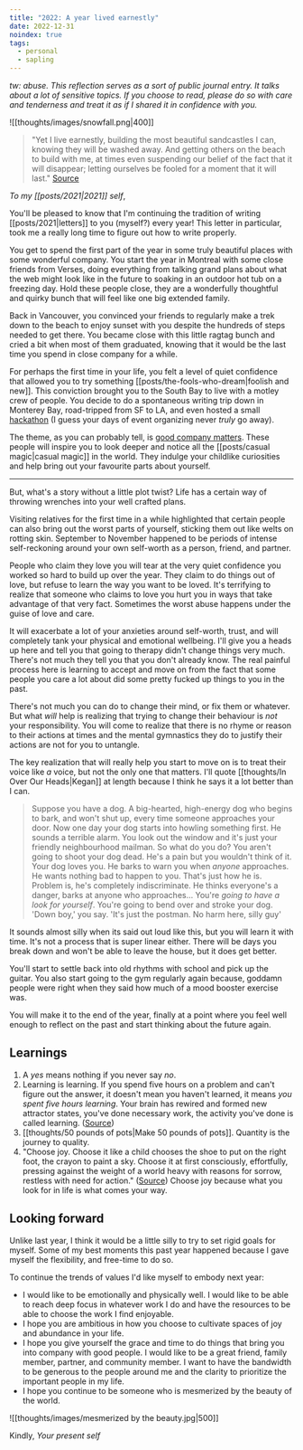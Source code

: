 ```yaml
---
title: "2022: A year lived earnestly"
date: 2022-12-31
noindex: true
tags:
  - personal
  - sapling
---
```


_tw: abuse. This reflection serves as a sort of public journal entry. It talks about a lot of sensitive topics. If you choose to read, please do so with care and tenderness and treat it as if I shared it in confidence with you._

![[thoughts/images/snowfall.png|400]]

> "Yet I live earnestly, building the most beautiful sandcastles I can, knowing they will be washed away. And getting others on the beach to build with me, at times even suspending our belief of the fact that it will disappear; letting ourselves be fooled for a moment that it will last." [Source](https://altered.substack.com/p/dust)

_To my [[posts/2021|2021]] self_,

You'll be pleased to know that I'm continuing the tradition of writing [[posts/2021|letters]] to you (myself?) every year! This letter in particular, took me a really long time to figure out how to write properly.

You get to spend the first part of the year in some truly beautiful places with some wonderful company. You start the year in Montreal with some close friends from Verses, doing everything from talking grand plans about what the web might look like in the future to soaking in an outdoor hot tub on a freezing day. Hold these people close, they are a wonderfully thoughtful and quirky bunch that will feel like one big extended family.

Back in Vancouver, you convinced your friends to regularly make a trek down to the beach to enjoy sunset with you despite the hundreds of steps needed to get there. You became close with this little ragtag bunch and cried a bit when most of them graduated, knowing that it would be the last time you spend in close company for a while.

For perhaps the first time in your life, you felt a level of quiet confidence that allowed you to try something [[posts/the-fools-who-dream|foolish and new]]. This conviction brought you to the South Bay to live with a motley crew of people. You decide to do a spontaneous writing trip down in Monterey Bay, road-tripped from SF to LA, and even hosted a small [hackathon](https://twitter.com/thesfcommons/status/1559333852627079168) (I guess your days of event organizing never _truly_ go away).

The theme, as you can probably tell, is [good company matters](https://www.youtube.com/watch?v=SzldFlBeGZo). These people will inspire you to look deeper and notice all the [[posts/casual magic|casual magic]] in the world. They indulge your childlike curiosities and help bring out your favourite parts about yourself.

---

But, what's a story without a little plot twist? Life has a certain way of throwing wrenches into your well crafted plans.

Visiting relatives for the first time in a while highlighted that certain people can also bring out the worst parts of yourself, sticking them out like welts on rotting skin. September to November happened to be periods of intense self-reckoning around your own self-worth as a person, friend, and partner.

People who claim they love you will tear at the very quiet confidence you worked so hard to build up over the year. They claim to do things out of love, but refuse to learn the way you want to be loved. It's terrifying to realize that someone who claims to love you hurt you in ways that take advantage of that very fact. Sometimes the worst abuse happens under the guise of love and care.

It will exacerbate a lot of your anxieties around self-worth, trust, and will completely tank your physical and emotional wellbeing. I'll give you a heads up here and tell you that going to therapy didn't change things very much. There's not much they tell you that you don't already know. The real painful process here is learning to accept and move on from the fact that some people you care a lot about did some pretty fucked up things to you in the past.

There's not much you can do to change their mind, or fix them or whatever. But what _will_ help is realizing that trying to change their behaviour is _not_ your responsibility. You will come to realize that there is no rhyme or reason to their actions at times and the mental gymnastics they do to justify their actions are not for you to untangle.

The key realization that will really help you start to move on is to treat their voice like _a_ voice, but not the only one that matters. I'll quote [[thoughts/In Over Our Heads|Kegan]] at length because I think he says it a lot better than I can.

> Suppose you have a dog. A big-hearted, high-energy dog who begins to bark, and won't shut up, every time someone approaches your door. Now one day your dog starts into howling something first. He sounds a terrible alarm. You look out the window and it's just your friendly neighbourhood mailman. So what do you do? You aren't going to shoot your dog dead. He's a pain but you wouldn't think of it. Your dog loves you. He barks to warn you when _anyone_ approaches. He wants nothing bad to happen to you. That's just how he is. Problem is, he's completely indiscriminate. He thinks everyone's a danger, barks at anyone who approaches... You're _going to have a look for yourself_. You're going to bend over and stroke your dog. 'Down boy,' you say. 'It's just the postman. No harm here, silly guy'

It sounds almost silly when its said out loud like this, but you will learn it with time. It's not a process that is super linear either. There will be days you break down and won't be able to leave the house, but it does get better.

You'll start to settle back into old rhythms with school and pick up the guitar. You also start going to the gym regularly again because, goddamn people were right when they said how much of a mood booster exercise was.

You will make it to the end of the year, finally at a point where you feel well enough to reflect on the past and start thinking about the future again.

## Learnings

1. A _yes_ means nothing if you never say _no_.
2. Learning is learning. If you spend five hours on a problem and can't figure out the answer, it doesn't mean you haven't learned, it means _you spent five hours learning_. Your brain has rewired and formed new attractor states, you've done necessary work, the activity you've done is called learning. ([Source](https://io0.github.io/))
3. [[thoughts/50 pounds of pots|Make 50 pounds of pots]]. Quantity is the journey to quality.
4. "Choose joy. Choose it like a child chooses the shoe to put on the right foot, the crayon to paint a sky. Choose it at first consciously, effortfully, pressing against the weight of a world heavy with reasons for sorrow, restless with need for action." ([Source](https://www.themarginalian.org/2020/10/21/14-years-of-brain-pickings)) Choose joy because what you look for in life is what comes your way.

## Looking forward

Unlike last year, I think it would be a little silly to try to set rigid goals for myself. Some of my best moments this past year happened because I gave myself the flexibility, and free-time to do so.

To continue the trends of values I'd like myself to embody next year:

- I would like to be emotionally and physically well. I would like to be able to reach deep focus in whatever work I do and have the resources to be able to choose the work I find enjoyable.
- I hope you are ambitious in how you choose to cultivate spaces of joy and abundance in your life.
- I hope you give yourself the grace and time to do things that bring you into company with good people. I would like to be a great friend, family member, partner, and community member. I want to have the bandwidth to be generous to the people around me and the clarity to prioritize the important people in my life.
- I hope you continue to be someone who is mesmerized by the beauty of the world.

![[thoughts/images/mesmerized by the beauty.jpg|500]]

Kindly,
_Your present self_

